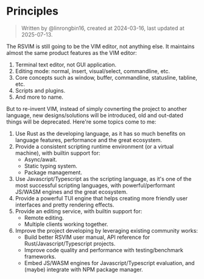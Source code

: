 # Principles

> Written by @linrongbin16, created at 2024-03-16, last updated at 2025-07-13.

The RSVIM is still going to be the VIM editor, not anything else. It maintains almost the same product features as the VIM editor:

1. Terminal text editor, not GUI application.
2. Editing mode: normal, insert, visual/select, commandline, etc.
3. Core concepts such as window, buffer, commandline, statusline, tabline, etc.
4. Scripts and plugins.
5. And more to name.

But to re-invent VIM, instead of simply covnerting the project to another language, new designs/solutions will be introduced, old and out-dated things will be deprecated. Here're some topics come to me:

1. Use Rust as the developing language, as it has so much benefits on language features, performance and the great ecosystem.
2. Provide a consistent scripting runtime environment (or a virtual machine), with builtin support for:
   - Async/await.
   - Static typing system.
   - Package management.
3. Use Javascript/Typescript as the scripting language, as it's one of the most successful scripting languages, with powerful/performant JS/WASM engines and the great ecosystem.
4. Provide a powerful TUI engine that helps creating more friendly user interfaces and pretty rendering effects.
5. Provide an editing service, with builtin support for:
   - Remote editing.
   - Multiple clients working together.
6. Improve the project developing by leveraging existing community works:
   - Build better RSVIM user manual, API reference for Rust/Javascript/Typescript projects.
   - Improve code quality and performance with testing/benchmark frameworks.
   - Embed JS/WASM engines for Javascript/Typescript evaluation, and (maybe) integrate with NPM package manager.
